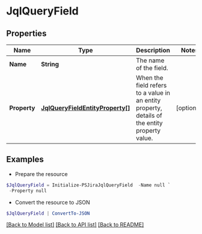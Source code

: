 # JqlQueryField
## Properties

Name | Type | Description | Notes
------------ | ------------- | ------------- | -------------
**Name** | **String** | The name of the field. | 
**Property** | [**JqlQueryFieldEntityProperty[]**](JqlQueryFieldEntityProperty.md) | When the field refers to a value in an entity property, details of the entity property value. | [optional] 

## Examples

- Prepare the resource
```powershell
$JqlQueryField = Initialize-PSJiraJqlQueryField  -Name null `
 -Property null
```

- Convert the resource to JSON
```powershell
$JqlQueryField | ConvertTo-JSON
```

[[Back to Model list]](../README.md#documentation-for-models) [[Back to API list]](../README.md#documentation-for-api-endpoints) [[Back to README]](../README.md)

